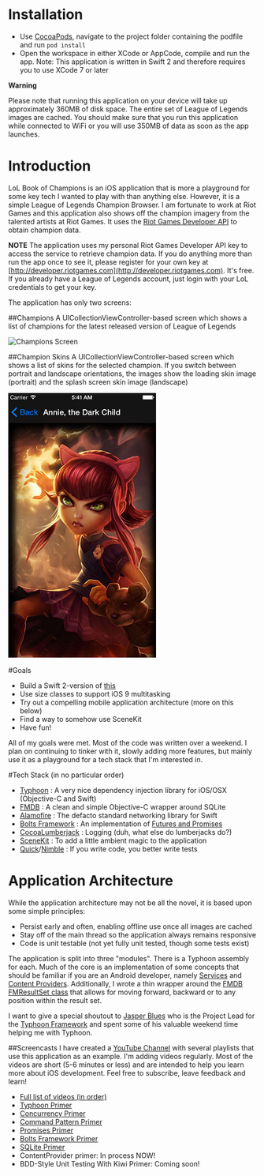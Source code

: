 # Installation
* Use [CocoaPods](http://www.cocoapods.org), navigate to the project folder containing the podfile and run `pod install`
* Open the workspace in either XCode or AppCode, compile and run the app. Note: This application is written in Swift 2 and therefore requires you to use XCode 7 or later

**Warning**

Please note that running this application on your device will take up approximately 360MB of disk space. The entire set of League of Legends images are cached. You should make sure that you run this application while connected to WiFi or you will use 350MB of data as soon as the app launches.

# Introduction
LoL Book of Champions is an iOS application that is more a playground for some key tech I wanted to play with than anything else. However, it is a simple League of Legends Champion Browser. I am fortunate to work at Riot Games and this application also shows off the champion imagery from the talented artists at Riot Games. It uses the [Riot Games Developer API](http://developer.riotgames.com) to obtain champion data.

**NOTE**
The application uses my personal Riot Games Developer API key to access the service to retrieve champion data. If you do anything more than run the app once to see it, please register for your own key at [http://developer.riotgames.com](http://developer.riotgames.com). It's free. If you already have a League of Legends account, just login with your LoL credentials to get your key.

The application has only two screens:

##Champions
A UICollectionViewController-based screen which shows a list of champions for the latest released version of League of Legends

![Champions Screen](documentation/championPage.gif)

##Champion Skins
A UICollectionViewController-based screen which shows a list of skins for the selected champion. If you switch between portrait and landscape orientations, the images show the loading skin image (portrait) and the splash screen skin image (landscape)

![Champion Skins Screen](documentation/championSkinScreenshot.jpg)

#Goals
* Build a Swift 2-version of [this](https://github.com/JeffBNimble/LoLBookOfChampions-ios-sqlite)
* Use size classes to support iOS 9 multitasking
* Try out a compelling mobile application architecture (more on this below)
* Find a way to somehow use SceneKit
* Have fun!

All of my goals were met. Most of the code was written over a weekend. I plan on continuing to tinker with it, slowly adding more features, but mainly use it as a playground for a tech stack that I'm interested in.

#Tech Stack (in no particular order)
* [Typhoon](https://github.com/appsquickly/Typhoon) : A very nice dependency injection library for iOS/OSX (Objective-C and Swift)
* [FMDB](https://github.com/ccgus/fmdb) : A clean and simple Objective-C wrapper around SQLite
* [Alamofire](https://github.com/Alamofire/Alamofire) : The defacto standard networking library for Swift
* [Bolts Framework](https://github.com/BoltsFramework/Bolts-iOS) : An implementation of [Futures and Promises](http://en.wikipedia.org/wiki/Futures_and_promises)
* [CocoaLumberjack](https://github.com/CocoaLumberjack/CocoaLumberjack) : Logging (duh, what else do lumberjacks do?)
* [SceneKit](https://developer.apple.com/library/ios/documentation/SceneKit/Reference/SceneKit_Framework/) : To add a little ambient magic to the application
* [Quick](https://github.com/Quick/Quick)/[Nimble](https://github.com/Quick/Nimble) : If you write code, you better write tests

# Application Architecture
While the application architecture may not be all the novel, it is based upon some simple principles:

* Persist early and often, enabling offline use once all images are cached
* Stay off of the main thread so the application always remains responsive
* Code is unit testable (not yet fully unit tested, though some tests exist)

The application is split into three "modules". There is a Typhoon assembly for each. Much of the core is an implementation of some concepts that should be familiar if you are an Android developer, namely [Services](http://developer.android.com/guide/components/services.html) and [Content Providers](http://developer.android.com/guide/topics/providers/content-providers.html). Additionally, I wrote a thin wrapper around the [FMDB FMResultSet class](http://ccgus.github.io/fmdb/html/Classes/FMResultSet.html) that allows for moving forward, backward or to any position within the result set.

I want to give a special shoutout to [Jasper Blues](https://github.com/jasperblues) who is the Project Lead for the [Typhoon Framework](https://github.com/appsquickly/Typhoon) and spent some of his valuable weekend time helping me with Typhoon.

##Screencasts
I have created a [YouTube Channel](https://www.youtube.com/channel/UCUMAujrLQP-zB925se5YIiQ) with several playlists that use this application as an example. I'm adding videos regularly. Most of the videos are short (5-6 minutes or less) and are intended to help you learn more about iOS development. Feel free to subscribe, leave feedback and learn!

* [Full list of videos (in order)](https://www.youtube.com/playlist?list=PLhU81D62nv-YjCJLbXlfE8kImsRCkea38)
* [Typhoon Primer](https://www.youtube.com/playlist?list=PLhU81D62nv-Yd5jCW9LRjI4_AfI5NwJhe)
* [Concurrency Primer](https://www.youtube.com/playlist?list=PLhU81D62nv-b04EaWHYHlFwsRLBDLvfFv)
* [Command Pattern Primer](https://www.youtube.com/playlist?list=PLhU81D62nv-blgQxJHy-V_081zI7LCyWl)
* [Promises Primer](https://www.youtube.com/playlist?list=PLhU81D62nv-bkRDbrBufTOd0HV34gx0ar)
* [Bolts Framework Primer](https://www.youtube.com/playlist?list=PLhU81D62nv-aK2N86AlOOXQnw38YAOUeq)
* [SQLite Primer](https://www.youtube.com/playlist?list=PLhU81D62nv-ZAI5hcIVg1CgQzOtqliLDj)
* ContentProvider primer: In process NOW!
* BDD-Style Unit Testing With Kiwi Primer: Coming soon!
